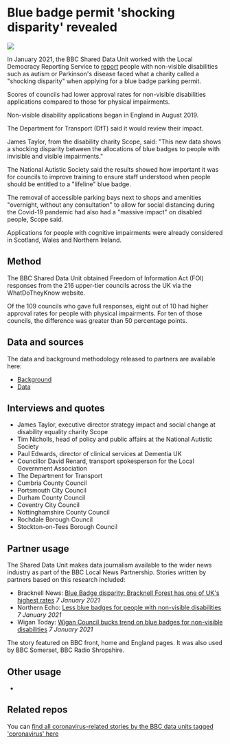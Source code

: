 # Blue badge permit 'shocking disparity' revealed

![](https://ichef.bbci.co.uk/news/976/cpsprodpb/11E91/production/_116216337_blue_badge.png)

In January 2021, the BBC Shared Data Unit worked with the Local Democracy Reporting Service to [report](https://www.bbc.co.uk/news/uk-55221474) people with non-visible disabilities such as autism or Parkinson's disease faced what a charity called a "shocking disparity" when applying for a blue badge parking permit.

Scores of councils had lower approval rates for non-visible disabilities applications compared to those for physical impairments.

Non-visible disability applications began in England in August 2019.

The Department for Transport (DfT) said it would review their impact.

James Taylor, from the disability charity Scope, said: "This new data shows a shocking disparity between the allocations of blue badges to people with invisible and visible impairments."

The National Autistic Society said the results showed how important it was for councils to improve training to ensure staff understood when people should be entitled to a "lifeline" blue badge.

The removal of accessible parking bays next to shops and amenities "overnight, without any consultation" to allow for social distancing during the Covid-19 pandemic had also had a "massive impact" on disabled people, Scope said.

Applications for people with cognitive impairments were already considered in Scotland, Wales and Northern Ireland.

## Method

The BBC Shared Data Unit obtained Freedom of Information Act (FOI) responses from the 216 upper-tier councils across the UK via the WhatDoTheyKnow website.

Of the 109 councils who gave full responses, eight out of 10 had higher approval rates for people with physical impairments. For ten of those councils, the difference was greater than 50 percentage points.

## Data and sources

The data and background methodology released to partners are available here:
* [Background](https://docs.google.com/document/d/1s6p1UN2xStpGsYrGGVHQFRdGiRMedaOyrWiQUIO8RpU/edit?usp=sharing)
* [Data](https://docs.google.com/spreadsheets/d/1CnIiXPjFabI8auAxVcH7Io3bjd5u7Ny2yo74keSoQqE/edit?usp=sharing)

## Interviews and quotes

* James Taylor, executive director strategy impact and social change at disability equality charity Scope
* Tim Nicholls, head of policy and public affairs at the National Autistic Society
* Paul Edwards, director of clinical services at Dementia UK
* Councillor David Renard, transport spokesperson for the Local Government Association
* The Department for Transport
* Cumbria County Council
* Portsmouth City Council
* Durham County Council
* Coventry City Council
* Nottinghamshire County Council
* Rochdale Borough Council
* Stockton-on-Tees Borough Council 

## Partner usage

The Shared Data Unit makes data journalism available to the wider news industry as part of the BBC Local News Partnership.
Stories written by partners based on this research included:

* Bracknell News: [Blue Badge disparity: Bracknell Forest has one of UK's highest rates](https://www.bracknellnews.co.uk/news/18993358.blue-badge-disparity-bracknell-forest-one-uks-highest-rates/) *7 January 2021*
* Northern Echo: [Less blue badges for people with non-visible disabilities](https://www.thenorthernecho.co.uk/news/18990871.less-blue-badges-people-non-visible-disabilities/) *7 January 2021*
* Wigan Today: [Wigan Council bucks trend on blue badges for non-visible disabilities](https://www.wigantoday.net/news/politics/wigan-council-bucks-trend-blue-badges-non-visible-disabilities-3088015) *7 January 2021*

The story featured on BBC front, home and England pages. It was also used by BBC Somerset, BBC Radio Shropshire.

## Other usage

*

## Related repos

You can [find all coronavirus-related stories by the BBC data units tagged 'coronavirus' here](https://github.com/search?q=topic%3Acoronavirus+org%3ABBC-Data-Unit&type=Repositories)
